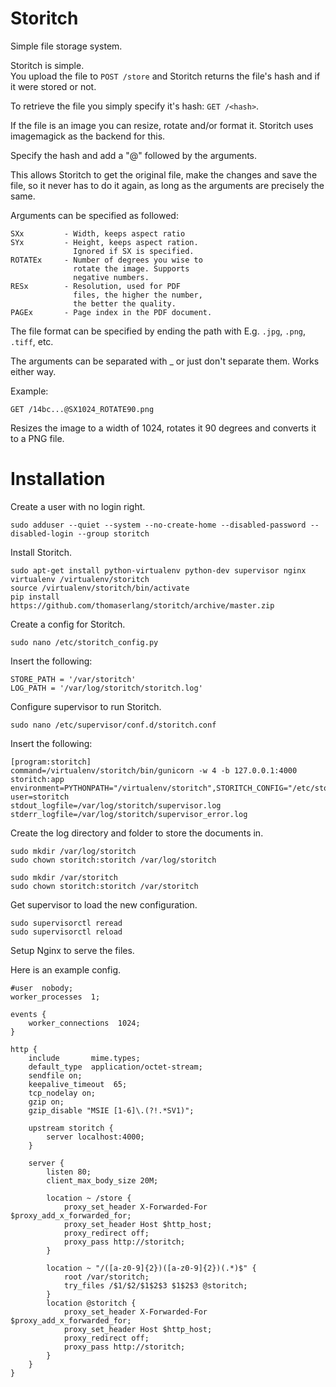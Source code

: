 Storitch
========

Simple file storage system.

Storitch is simple.  
You upload the file to `POST /store` and Storitch returns the file's hash 
and if it were stored or not.

To retrieve the file you simply specify it's hash: `GET /<hash>`.

If the file is an image you can resize, rotate and/or format it.
Storitch uses imagemagick as the backend for this.

Specify the hash and add a "@" followed by the arguments.

This allows Storitch to get the original file, make the changes and
save the file, so it never has to do it again, as long as the arguments 
are precisely the same.

Arguments can be specified as followed:

    SXx         - Width, keeps aspect ratio
    SYx         - Height, keeps aspect ration. 
                  Ignored if SX is specified.
    ROTATEx     - Number of degrees you wise to 
                  rotate the image. Supports 
                  negative numbers.
    RESx        - Resolution, used for PDF 
                  files, the higher the number,
                  the better the quality.
    PAGEx       - Page index in the PDF document.

The file format can be specified by ending the path with
E.g. `.jpg`, `.png`, `.tiff`, etc.

The arguments can be separated with _ or just don't separate them. 
Works either way. 

Example:

    GET /14bc...@SX1024_ROTATE90.png

Resizes the image to a width of 1024, rotates it 90 degrees and converts 
it to a PNG file.

# Installation

Create a user with no login right.

    sudo adduser --quiet --system --no-create-home --disabled-password --disabled-login --group storitch

Install Storitch.

```
sudo apt-get install python-virtualenv python-dev supervisor nginx
virtualenv /virtualenv/storitch
source /virtualenv/storitch/bin/activate
pip install https://github.com/thomaserlang/storitch/archive/master.zip
```

Create a config for Storitch.

    sudo nano /etc/storitch_config.py

Insert the following:

```
STORE_PATH = '/var/storitch'
LOG_PATH = '/var/log/storitch/storitch.log'
```

Configure supervisor to run Storitch.

    sudo nano /etc/supervisor/conf.d/storitch.conf

Insert the following:

```
[program:storitch]
command=/virtualenv/storitch/bin/gunicorn -w 4 -b 127.0.0.1:4000 storitch:app
environment=PYTHONPATH="/virtualenv/storitch",STORITCH_CONFIG="/etc/storitch_config.py"
user=storitch
stdout_logfile=/var/log/storitch/supervisor.log
stderr_logfile=/var/log/storitch/supervisor_error.log
```

Create the log directory and folder to store the documents in.
    
```
sudo mkdir /var/log/storitch
sudo chown storitch:storitch /var/log/storitch

sudo mkdir /var/storitch
sudo chown storitch:storitch /var/storitch
```

Get supervisor to load the new configuration.

    sudo supervisorctl reread
    sudo supervisorctl reload

Setup Nginx to serve the files.

Here is an example config.

```
#user  nobody;
worker_processes  1;

events {
    worker_connections  1024;
}

http {
    include       mime.types;
    default_type  application/octet-stream;
    sendfile on;
    keepalive_timeout  65;
    tcp_nodelay on;
    gzip on;
    gzip_disable "MSIE [1-6]\.(?!.*SV1)";

    upstream storitch {
        server localhost:4000;
    }

    server {
        listen 80;
        client_max_body_size 20M;

        location ~ /store {
            proxy_set_header X-Forwarded-For $proxy_add_x_forwarded_for;
            proxy_set_header Host $http_host;
            proxy_redirect off;
            proxy_pass http://storitch;
        }

        location ~ "/([a-z0-9]{2})([a-z0-9]{2})(.*)$" {
            root /var/storitch;
            try_files /$1/$2/$1$2$3 $1$2$3 @storitch;
        }
        location @storitch {
            proxy_set_header X-Forwarded-For $proxy_add_x_forwarded_for;
            proxy_set_header Host $http_host;
            proxy_redirect off;
            proxy_pass http://storitch;
        }
    }
}
```